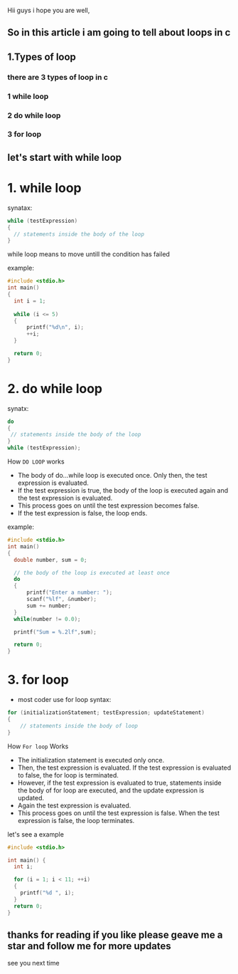 Hii guys i hope you are well,
## So in this article i am going to tell about loops in c
## 1.Types of loop
### there are 3 types of loop in c 
### 1 while loop
### 2 do while loop
### 3 for loop
## let's start with while loop
# 1.  while loop
synatax:
  ```c
  while (testExpression) 
{
    // statements inside the body of the loop 
}
```

 while loop means to move untill the condition has failed

example:
  ```c
 #include <stdio.h>
int main()
{
    int i = 1;
    
    while (i <= 5)
    {
        printf("%d\n", i);
        ++i;
    }

    return 0;
}
```
# 2. do while loop

synatx:
  ```c
  do
{
   // statements inside the body of the loop
}
while (testExpression);
```


How  `DO LOOP` works
- The body of do...while loop is executed once. Only then, the test expression is evaluated.
- If the test expression is true, the body of the loop is executed again and the test expression is evaluated.
- This process goes on until the test expression becomes false.
- If the test expression is false, the loop ends.

example:
  ```c
#include <stdio.h>
int main()
{
    double number, sum = 0;

    // the body of the loop is executed at least once
    do
    {
        printf("Enter a number: ");
        scanf("%lf", &number);
        sum += number;
    }
    while(number != 0.0);

    printf("Sum = %.2lf",sum);

    return 0;
}
```

# 3. for loop

- most coder use for loop
syntax:
  
```c
for (initializationStatement; testExpression; updateStatement)
{
    // statements inside the body of loop
}

```

How `For loop` Works

- The initialization statement is executed only once.
- Then, the test expression is evaluated. If the test expression is evaluated to false, the for loop is terminated.
- However, if the test expression is evaluated to true, statements inside the body of for loop are executed, and the update expression is updated.
- Again the test expression is evaluated.
- This process goes on until the test expression is false. When the test expression is false, the loop terminates.


let's see a example

```c
#include <stdio.h>

int main() {
  int i;

  for (i = 1; i < 11; ++i)
  {
    printf("%d ", i);
  }
  return 0;
}
```

## thanks for reading if you like please geave me a star and follow me for more updates
see you next time








